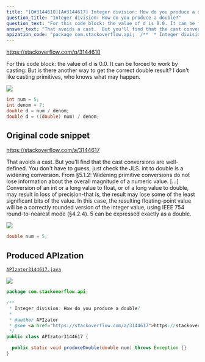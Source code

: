 ```yaml
---
title: "[Q#3144610][A#3144617] Integer division: How do you produce a double?"
question_title: "Integer division: How do you produce a double?"
question_text: "For this code block: the value of d is 0.0. It can be forced to work by casting: But is there another way to get the correct double result? I don't like casting primitives, who knows what may happen."
answer_text: "That avoids a cast.  But you'll find that the cast conversions are well-defined.  You don't have to guess, just check the JLS.  int to double is a widening conversion.  From §5.1.2: Widening primitive conversions do not   lose information about the overall   magnitude of a numeric value. [...] Conversion of an int or a long value   to float, or of a long value to   double, may result in loss of   precision-that is, the result may lose   some of the least significant bits of   the value. In this case, the resulting   floating-point value will be a   correctly rounded version of the   integer value, using IEEE 754   round-to-nearest mode (§4.2.4). 5 can be expressed exactly as a double."
apization_code: "package com.stackoverflow.api;  /**  * Integer division: How do you produce a double?  *  * @author APIzator  * @see <a href=\"https://stackoverflow.com/a/3144617\">https://stackoverflow.com/a/3144617</a>  */ public class APIzator3144617 {    public static void produceDouble(double num) throws Exception {} }"
---
```


https://stackoverflow.com/q/3144610

For this code block:
the value of d is 0.0. It can be forced to work by casting:
But is there another way to get the correct double result? I don&#x27;t like casting primitives, who knows what may happen.


<div class="code-logo"><img src="/stackoverflow.png" /></div>

```java
int num = 5;
int denom = 7;
double d = num / denom;
double d = ((double) num) / denom;
```


## Original code snippet

https://stackoverflow.com/a/3144617

That avoids a cast.  But you&#x27;ll find that the cast conversions are well-defined.  You don&#x27;t have to guess, just check the JLS.  int to double is a widening conversion.  From §5.1.2:
Widening primitive conversions do not
  lose information about the overall
  magnitude of a numeric value.
[...]
Conversion of an int or a long value
  to float, or of a long value to
  double, may result in loss of
  precision-that is, the result may lose
  some of the least significant bits of
  the value. In this case, the resulting
  floating-point value will be a
  correctly rounded version of the
  integer value, using IEEE 754
  round-to-nearest mode (§4.2.4).
5 can be expressed exactly as a double.

<div class="code-logo"><img src="/stackoverflow.png" /></div>

```java
double num = 5;
```

## Produced APIzation

[`APIzator3144617.java`](https://github.com/pasqualesalza/apization/raw/main/data/search/APIzator3144617.java)

<div class="code-logo"><img src="/apizator.png" /></div>

```java
package com.stackoverflow.api;

/**
 * Integer division: How do you produce a double?
 *
 * @author APIzator
 * @see <a href="https://stackoverflow.com/a/3144617">https://stackoverflow.com/a/3144617</a>
 */
public class APIzator3144617 {

  public static void produceDouble(double num) throws Exception {}
}

```